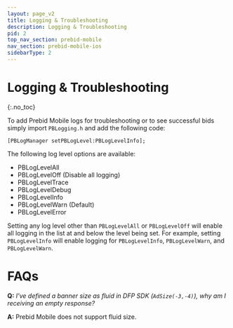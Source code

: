 ```yaml
---
layout: page_v2
title: Logging & Troubleshooting
description: Logging & Troubleshooting
pid: 2
top_nav_section: prebid-mobile
nav_section: prebid-mobile-ios
sidebarType: 2
---
```




# Logging & Troubleshooting
{:.no_toc}

To add Prebid Mobile logs for troubleshooting or to see successful bids simply import `PBLogging.h` and add the following code:

```objc
[PBLogManager setPBLogLevel:PBLogLevelInfo];
```

The following log level options are available:

- PBLogLevelAll
- PBLogLevelOff (Disable all logging)
- PBLogLevelTrace
- PBLogLevelDebug
- PBLogLevelInfo
- PBLogLevelWarn (Default)
- PBLogLevelError

Setting any log level other than `PBLogLevelAll` or `PBLogLevelOff` will enable all logging in the list at and below the level being set. For example, setting `PBLogLevelInfo` will enable logging for `PBLogLevelInfo`, `PBLogLevelWarn`, and `PBLogLevelWarn`.

# FAQs

**Q:** *I've defined a banner size as fluid in DFP SDK (`AdSize(-3,-4)`), why am I receiving an empty response?*

**A:** Prebid Mobile does not support fluid size.


